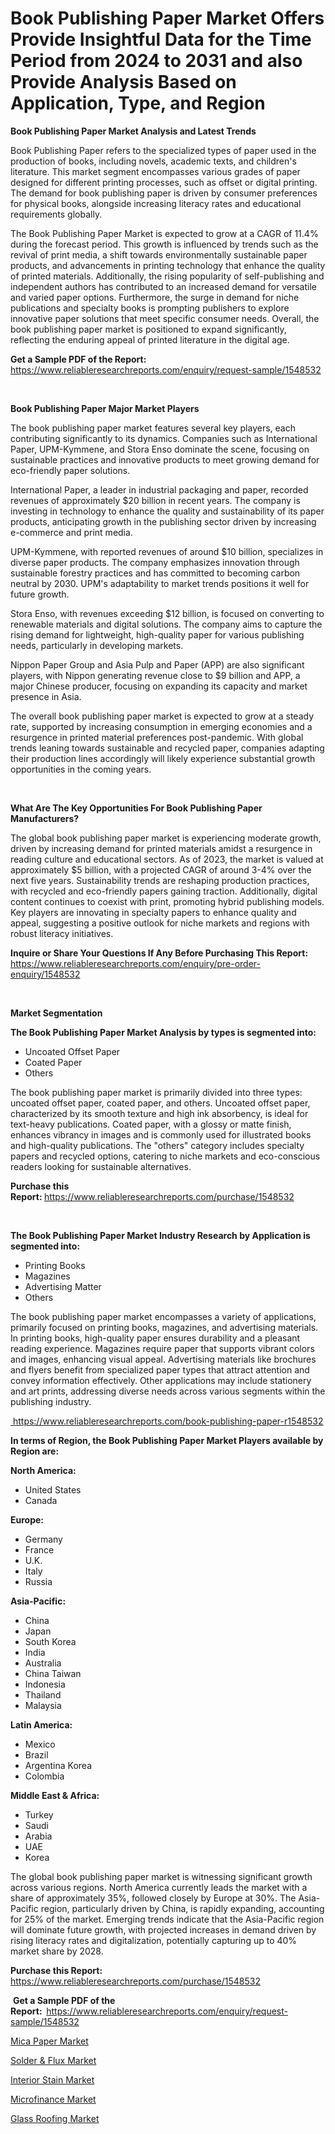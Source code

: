 <p><h1>Book Publishing Paper Market Offers Provide Insightful Data for the Time Period from 2024 to 2031 and also Provide Analysis Based on Application, Type, and Region</h1></p><p><strong>Book Publishing Paper Market Analysis and Latest Trends</strong></p>
<p><p>Book Publishing Paper refers to the specialized types of paper used in the production of books, including novels, academic texts, and children's literature. This market segment encompasses various grades of paper designed for different printing processes, such as offset or digital printing. The demand for book publishing paper is driven by consumer preferences for physical books, alongside increasing literacy rates and educational requirements globally.</p><p>The Book Publishing Paper Market is expected to grow at a CAGR of 11.4% during the forecast period. This growth is influenced by trends such as the revival of print media, a shift towards environmentally sustainable paper products, and advancements in printing technology that enhance the quality of printed materials. Additionally, the rising popularity of self-publishing and independent authors has contributed to an increased demand for versatile and varied paper options. Furthermore, the surge in demand for niche publications and specialty books is prompting publishers to explore innovative paper solutions that meet specific consumer needs. Overall, the book publishing paper market is positioned to expand significantly, reflecting the enduring appeal of printed literature in the digital age.</p></p>
<p><strong>Get a Sample PDF of the Report:&nbsp;</strong> <a href="https://www.reliableresearchreports.com/enquiry/request-sample/1548532?utm_campaign=3&utm_medium=2&utm_source=Github&utm_content=ia&utm_term=14112024&utm_id=book-publishing-paper">https://www.reliableresearchreports.com/enquiry/request-sample/1548532</a></p>
<p>&nbsp;</p>
<p><strong>Book Publishing Paper Major Market Players</strong></p>
<p><p>The book publishing paper market features several key players, each contributing significantly to its dynamics. Companies such as International Paper, UPM-Kymmene, and Stora Enso dominate the scene, focusing on sustainable practices and innovative products to meet growing demand for eco-friendly paper solutions.</p><p>International Paper, a leader in industrial packaging and paper, recorded revenues of approximately $20 billion in recent years. The company is investing in technology to enhance the quality and sustainability of its paper products, anticipating growth in the publishing sector driven by increasing e-commerce and print media.</p><p>UPM-Kymmene, with reported revenues of around $10 billion, specializes in diverse paper products. The company emphasizes innovation through sustainable forestry practices and has committed to becoming carbon neutral by 2030. UPM's adaptability to market trends positions it well for future growth.</p><p>Stora Enso, with revenues exceeding $12 billion, is focused on converting to renewable materials and digital solutions. The company aims to capture the rising demand for lightweight, high-quality paper for various publishing needs, particularly in developing markets.</p><p>Nippon Paper Group and Asia Pulp and Paper (APP) are also significant players, with Nippon generating revenue close to $9 billion and APP, a major Chinese producer, focusing on expanding its capacity and market presence in Asia. </p><p>The overall book publishing paper market is expected to grow at a steady rate, supported by increasing consumption in emerging economies and a resurgence in printed material preferences post-pandemic. With global trends leaning towards sustainable and recycled paper, companies adapting their production lines accordingly will likely experience substantial growth opportunities in the coming years.</p></p>
<p>&nbsp;</p>
<p><strong>What Are The Key Opportunities For Book Publishing Paper Manufacturers?</strong></p>
<p><p>The global book publishing paper market is experiencing moderate growth, driven by increasing demand for printed materials amidst a resurgence in reading culture and educational sectors. As of 2023, the market is valued at approximately $5 billion, with a projected CAGR of around 3-4% over the next five years. Sustainability trends are reshaping production practices, with recycled and eco-friendly papers gaining traction. Additionally, digital content continues to coexist with print, promoting hybrid publishing models. Key players are innovating in specialty papers to enhance quality and appeal, suggesting a positive outlook for niche markets and regions with robust literacy initiatives.</p></p>
<p><strong>Inquire or Share Your Questions If Any Before Purchasing This Report:</strong> <a href="https://www.reliableresearchreports.com/enquiry/pre-order-enquiry/1548532?utm_campaign=3&utm_medium=2&utm_source=Github&utm_content=ia&utm_term=14112024&utm_id=book-publishing-paper">https://www.reliableresearchreports.com/enquiry/pre-order-enquiry/1548532</a></p>
<p>&nbsp;</p>
<p><strong>Market Segmentation</strong></p>
<p><strong>The Book Publishing Paper Market Analysis by types is segmented into:</strong></p>
<p><ul><li>Uncoated Offset Paper</li><li>Coated Paper</li><li>Others</li></ul></p>
<p><p>The book publishing paper market is primarily divided into three types: uncoated offset paper, coated paper, and others. Uncoated offset paper, characterized by its smooth texture and high ink absorbency, is ideal for text-heavy publications. Coated paper, with a glossy or matte finish, enhances vibrancy in images and is commonly used for illustrated books and high-quality publications. The "others" category includes specialty papers and recycled options, catering to niche markets and eco-conscious readers looking for sustainable alternatives.</p></p>
<p><strong>Purchase this Report:&nbsp;</strong><a href="https://www.reliableresearchreports.com/purchase/1548532?utm_campaign=3&utm_medium=2&utm_source=Github&utm_content=ia&utm_term=14112024&utm_id=book-publishing-paper">https://www.reliableresearchreports.com/purchase/1548532</a></p>
<p>&nbsp;</p>
<p><strong>The Book Publishing Paper Market Industry Research by Application is segmented into:</strong></p>
<p><ul><li>Printing Books</li><li>Magazines</li><li>Advertising Matter</li><li>Others</li></ul></p>
<p><p>The book publishing paper market encompasses a variety of applications, primarily focused on printing books, magazines, and advertising materials. In printing books, high-quality paper ensures durability and a pleasant reading experience. Magazines require paper that supports vibrant colors and images, enhancing visual appeal. Advertising materials like brochures and flyers benefit from specialized paper types that attract attention and convey information effectively. Other applications may include stationery and art prints, addressing diverse needs across various segments within the publishing industry.</p></p>
<p><a href="https://www.reliableresearchreports.com/book-publishing-paper-r1548532?utm_campaign=3&utm_medium=2&utm_source=Github&utm_content=ia&utm_term=14112024&utm_id=book-publishing-paper">&nbsp;https://www.reliableresearchreports.com/book-publishing-paper-r1548532</a></p>
<p><strong>In terms of Region, the Book Publishing Paper Market Players available by Region are:</strong></p>
<p>
    <p> <strong> North America: </strong>
        <ul>
            <li>United States</li>
            <li>Canada</li>
        </ul>
        </p> 
    <p> <strong> Europe: </strong>
        <ul>
            <li>Germany</li>
            <li>France</li>
            <li>U.K.</li>
            <li>Italy</li>
            <li>Russia</li>
        </ul>
        </p> 
    <p> <strong> Asia-Pacific: </strong>
        <ul>
            <li>China</li>
            <li>Japan</li>
            <li>South Korea</li>
            <li>India</li>
            <li>Australia</li>
            <li>China Taiwan</li>
            <li>Indonesia</li>
            <li>Thailand</li>
            <li>Malaysia</li>
        </ul>
        </p> 
    <p> <strong> Latin America: </strong>
        <ul>
            <li>Mexico</li>
            <li>Brazil</li>
            <li>Argentina Korea</li>
            <li>Colombia</li>
        </ul>
        </p> 
    <p> <strong> Middle East & Africa: </strong>
        <ul>
            <li>Turkey</li>
            <li>Saudi</li>
            <li>Arabia</li>
            <li>UAE</li>
            <li>Korea</li>
        </ul>
    </p>
    </p>
<p><p>The global book publishing paper market is witnessing significant growth across various regions. North America currently leads the market with a share of approximately 35%, followed closely by Europe at 30%. The Asia-Pacific region, particularly driven by China, is rapidly expanding, accounting for 25% of the market. Emerging trends indicate that the Asia-Pacific region will dominate future growth, with projected increases in demand driven by rising literacy rates and digitalization, potentially capturing up to 40% market share by 2028.</p></p>
<p><strong>Purchase this Report: </strong><a href="https://www.reliableresearchreports.com/purchase/1548532?utm_campaign=3&utm_medium=2&utm_source=Github&utm_content=ia&utm_term=14112024&utm_id=book-publishing-paper">https://www.reliableresearchreports.com/purchase/1548532</a></p>
<p>&nbsp;<strong>Get a Sample PDF of the Report:&nbsp;&nbsp;</strong><a href="https://www.reliableresearchreports.com/enquiry/request-sample/1548532?utm_campaign=3&utm_medium=2&utm_source=Github&utm_content=ia&utm_term=14112024&utm_id=book-publishing-paper">https://www.reliableresearchreports.com/enquiry/request-sample/1548532</a></p>
<p><strong></strong></p>
<p><p><a href="https://www.linkedin.com/pulse/future-trends-global-mica-paper-market-insights-analysis-from-pqbtf?utm_campaign=3&utm_medium=2&utm_source=Github&utm_content=ia&utm_term=14112024&utm_id=book-publishing-paper">Mica Paper Market</a></p><p><a href="https://github.com/gulaimolin/Market-Research-Report-List-6/blob/main/solder-flux-market.md?utm_campaign=3&utm_medium=2&utm_source=Github&utm_content=ia&utm_term=14112024&utm_id=book-publishing-paper">Solder & Flux Market</a></p><p><a href="https://www.linkedin.com/pulse/interior-stain-industry-resonance-73-amplification-across-domains-djdof?utm_campaign=3&utm_medium=2&utm_source=Github&utm_content=ia&utm_term=14112024&utm_id=book-publishing-paper">Interior Stain Market</a></p><p><a href="https://issuu.com/reportprime-2/docs/microfinance-market-size-2030.pptx_92b6bac5a3b0f2?utm_campaign=3&utm_medium=2&utm_source=Github&utm_content=ia&utm_term=14112024&utm_id=book-publishing-paper">Microfinance Market</a></p><p><a href="https://github.com/RoccoManning/Market-Research-Report-List-7/blob/main/glass-roofing-market.md?utm_campaign=3&utm_medium=2&utm_source=Github&utm_content=ia&utm_term=14112024&utm_id=book-publishing-paper">Glass Roofing Market</a></p></p>